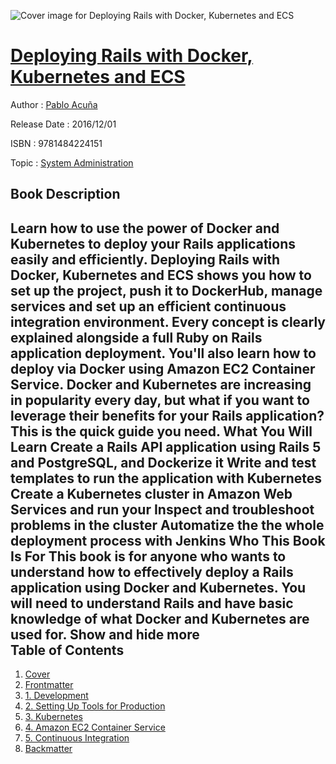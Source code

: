 ![Cover image for Deploying Rails with Docker, Kubernetes and ECS](https://imgdetail.ebookreading.net/cover/cover/system_admin/EB9781484224151.jpg)

[Deploying Rails with Docker, Kubernetes and ECS](https://ebookreading.net/view/book/Deploying+Rails+with+Docker%2C+Kubernetes+and+ECS-EB9781484224151_1.html "Deploying Rails with Docker, Kubernetes and ECS")
====================================================================================================================

Author : [Pablo Acuña](https://ebookreading.net/search/author/Pablo+Acu%C3%B1a)

Release Date : 2016/12/01

ISBN : 9781484224151

Topic : [System Administration](https://ebookreading.net/search/category/system-administration)

Book Description
-----------------

 Learn how to use the power of Docker and Kubernetes to deploy your Rails applications easily and efficiently.
Deploying Rails with Docker, Kubernetes and ECS shows you how to set up the project, push it to DockerHub, manage services and set up an efficient continuous integration environment. Every concept is clearly explained alongside a full Ruby on Rails application deployment. You'll also learn how to deploy via Docker using Amazon EC2 Container Service.
Docker and Kubernetes are increasing in popularity every day, but what if you want to leverage their benefits for your Rails application? This is the quick guide you need.
What You Will Learn
Create a Rails API application using Rails 5 and PostgreSQL, and Dockerize it
Write and test templates to run the application with Kubernetes
Create a Kubernetes cluster in Amazon Web Services and run your
Inspect and troubleshoot problems in the cluster
Automatize the the whole deployment process with Jenkins
Who This Book Is For
This book is for anyone who wants to understand how to effectively deploy a Rails application using Docker and Kubernetes. You will need to understand Rails and have basic knowledge of what Docker and Kubernetes are used for.
        Show and hide more                
Table of Contents
-----------------

1. [Cover](https://ebookreading.net/view/book/Deploying+Rails+with+Docker%2C+Kubernetes+and+ECS-EB9781484224151_1.html)
1. [Frontmatter](https://ebookreading.net/view/book/Deploying+Rails+with+Docker%2C+Kubernetes+and+ECS-EB9781484224151_2.html)
1. [1. Development](https://ebookreading.net/view/book/Deploying+Rails+with+Docker%2C+Kubernetes+and+ECS-EB9781484224151_3.html)
1. [2. Setting Up Tools for Production](https://ebookreading.net/view/book/Deploying+Rails+with+Docker%2C+Kubernetes+and+ECS-EB9781484224151_4.html)
1. [3. Kubernetes](https://ebookreading.net/view/book/Deploying+Rails+with+Docker%2C+Kubernetes+and+ECS-EB9781484224151_5.html)
1. [4. Amazon EC2 Container Service](https://ebookreading.net/view/book/Deploying+Rails+with+Docker%2C+Kubernetes+and+ECS-EB9781484224151_6.html)
1. [5. Continuous Integration](https://ebookreading.net/view/book/Deploying+Rails+with+Docker%2C+Kubernetes+and+ECS-EB9781484224151_7.html)
1. [Backmatter](https://ebookreading.net/view/book/Deploying+Rails+with+Docker%2C+Kubernetes+and+ECS-EB9781484224151_8.html)

